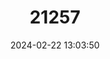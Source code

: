 ---
title: "21257"
category: "Syngnathus abaster"
draft: false
date: 2024-02-22 13:03:50
languages:
  Spanish; Castilian: ["Aguja de río"]
  Turkish: ["Deniziğnesi baliği"]
  German: ["Europäische Kurznasen-Seenadel"]
  Albanian: ["Gjilpërëza shiritazezë"]
  Maltese: ["Gremxula Tal-baħar Ħalqha Qasir."]
  Croatian: ["Kratkokljuno šilo"]
  Slovenian: ["Malo šilo"]
  Italian: ["Pesce ago codagrossa"]
  French: ["Syngnathe de rivière"]
  Greek, Modern (1453-): ["Ταινιοσακοράφα"]
  Russian: ["Итальянская рыба-игла"]
  Ukrainian: ["Іглиця пухлощока"]
  Bulgarian: ["Късомуцунеста игла"]
  English: ["Black-striped Pipefish"]
---
